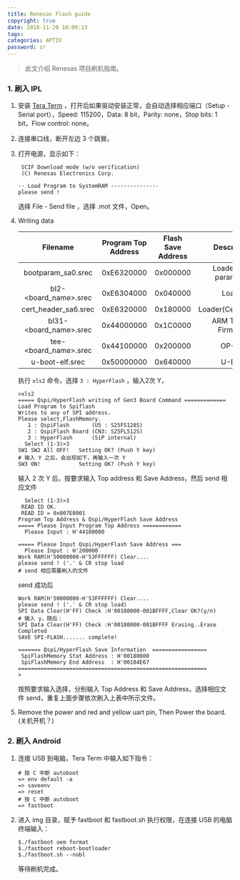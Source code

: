 ```yaml
---
title: Renesas Flash guide
copyright: true
date: 2018-11-20 10:09:13
tags:
categories: APTIV
password: zr
---
```




> 此文介绍 Renesas 项目刷机指南。

<!--more-->

### 1. 刷入 IPL

1. 安装 [Tera Term](https://osdn.net/projects/ttssh2/releases) ，打开后如果驱动安装正常，会自动选择相应端口（Setup - Serial port），Speed: 115200，Data: 8 bit，Parity: none，Stop bits: 1 bit，Flow control: none。

2. 连接串口线，断开左边 3 个跳冒。

3. 打开电源，显示如下：

   ```shell
    SCIF Download mode (w/o verification)
    (C) Renesas Electronics Corp.
   
   -- Load Program to SystemRAM ---------------
   please send !
   ```

   选择 File - Send file ，选择 .mot 文件，Open。

4. Writing data

   |        Filename        | Program Top Address | Flash Save Address |      Description       |
   | :--------------------: | :-----------------: | :----------------: | :--------------------: |
   |   bootparam_sa0.srec   |     0xE6320000      |      0x000000      | Loader(Boot parameter) |
   | bl2-<board_name>.srec  |     0xE6304000      |      0x040000      |         Loader         |
   |  cert_header_sa6.srec  |     0xE6320000      |      0x180000      | Loader(Certification)  |
   | bl31-<board_name>.srec |     0x44000000      |      0x1C0000      |  ARM Trusted Firmware  |
   | tee-<board_name>.srec  |     0x44100000      |      0x200000      |         OP-Tee         |
   |    u-boot-elf.srec     |     0x50000000      |      0x640000      |         U-Boot         |

   执行 `xls2` 命令，选择 `3 : HyperFlash` ，输入2次 Y，

   ``` shell
   >xls2
   ===== Qspi/HyperFlash writing of Gen3 Board Command =============
   Load Program to Spiflash
   Writes to any of SPI address.
   Please select,FlashMemory.
      1 : QspiFlash       (U5 : S25FS128S)
      2 : QspiFlash Board (CN3: S25FL512S)
      3 : HyperFlash      (SiP internal)
     Select (1-3)>3
   SW1 SW2 All OFF!   Setting OK? (Push Y key)
   # 输入 Y 之后，会出现如下，再输入一次 Y
   SW3 ON!            Setting OK? (Push Y key)
   ```

   输入 2 次 Y 后，按要求输入 Top address 和 Save Address，然后 send 相应文件

   ``` shell
     Select (1-3)>3
    READ ID OK.
    READ ID = 0x007E0001
   Program Top Address & Qspi/HyperFlash Save Address
   ===== Please Input Program Top Address ============
     Please Input : H'44100000
   
   ===== Please Input Qspi/HyperFlash Save Address ===
     Please Input : H'200000
   Work RAM(H'50000000-H'53FFFFFF) Clear....
   please send ! ('.' & CR stop load
   # send 相应需要刷入的文件
   ```

   send 成功后

   ``` shell
   Work RAM(H'50000000-H'53FFFFFF) Clear....
   please send ! ('.' & CR stop load)
   SPI Data Clear(H'FF) Check :H'00180000-001BFFFF,Clear OK?(y/n)
   # 输入 y，随后：
   SPI Data Clear(H'FF) Check :H'00180000-001BFFFF Erasing..Erase Completed
   SAVE SPI-FLASH....... complete!
   
   ======= Qspi/HyperFlash Save Information  =================
    SpiFlashMemory Stat Address : H'00180000
    SpiFlashMemory End Address  : H'00184E67
   ===========================================================
   >
   ```



   按照要求输入选择，分别输入 Top Address 和 Save Address，选择相应文件 send，重复上面步骤依次刷入上表中所示文件。

5. Remove the power and red and yellow uart pin, Then Power the board. (关机开机？)



### 2. 刷入 Android

1. 连接 USB 到电脑，Tera Term 中输入如下指令：

   ```shell
   # 按 C 中断 autoboot
   => env default -a
   => saveenv
   => reset
   # 按 C 中断 autoboot
   => fastboot
   ```

2. 进入 img 目录，赋予 fastboot 和 fastboot.sh 执行权限，在连接 USB 的电脑终端输入：

   ```shell
   $./fastboot oem format
   $./fastboot reboot-bootloader
   $./fastboot.sh --nobl
   ```

   等待刷机完成。